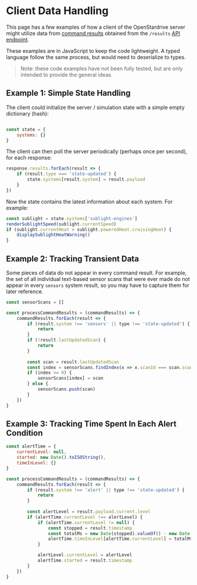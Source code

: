# Client Data Handling

This page has a few examples of how a client of the OpenStardrive server might utilize data from
[command results](./overview.md) obtained from the `/results` [API endpoint](./api.md).

These examples are in JavaScript to keep the code lightweight.
A typed language follow the same process, but would need to deserialize to types.

> Note: these code examples have not been fully tested, but are only intended to provide the general ideas.


## Example 1: Simple State Handling

The client could initialize the server / simulation state with a simple empty dictionary (hash):

```javascript

const state = {
    systems: {}
}
```

The client can then poll the server periodically (perhaps once per second), for each response:

```javascript
response.results.forEach(result => {
    if (result.type === 'state-updated') {
        state.systems[result.system] = result.payload
    }
})
```

Now the state contains the latest information about each system. For example:

```javascript
const sublight = state.systems['sublight-engines']
renderSublightSpeed(sublight.currentSpeed)
if (sublight.currentHeat > sublight.poweredHeat.cruisingHeat) {
    displaySublightHeatWarning()
}
```


## Example 2: Tracking Transient Data

Some pieces of data do not appear in every command result.
For example, the set of all individual text-based sensor scans that were ever made
do not appear in every `sensors` system result, so you may have to capture them for later reference.

```javascript
const sensorScans = []

const processCommandResults = (commandResults) => {
    commandResults.forEach(result => {
        if (result.system !== 'sensors' || type !== 'state-updated') {
            return
        }
        if (!result.lastUpdatedScan) {
            return
        }
        
        const scan = result.lastUpdatedScan
        const index = sensorScans.findIndex(x => x.scanId === scan.scanId);
        if (index >= 0) {
            sensorScans[index] = scan
        } else {
            sensorScans.push(scan)
        }
    })
}
```


## Example 3: Tracking Time Spent In Each Alert Condition

```javascript
const alertTime = {
    currentLevel: null,
    started: new Date().toISOString(),
    timeInLevel: {}
}

const processCommandResults = (commandResults) => {
    commandResults.forEach(result => {
        if (result.system !== 'alert' || type !== 'state-updated') {
            return
        }
        
        const alertLevel = result.payload.current.level
        if (alertTime.currentLevel !== alertLevel) {
            if (alertTime.currentLevel != null) {
                const stopped = result.timestamp
                const totalMs = new Date(stopped).valueOf() - new Date(alertTime.started).valueOf()
                alertTime.timeInLevel[alertTime.currentLevel] = totalMs
            }

            alertLevel.currentLevel = alertLevel
            alertTime.started = result.timestamp
        }
    })
}
```
